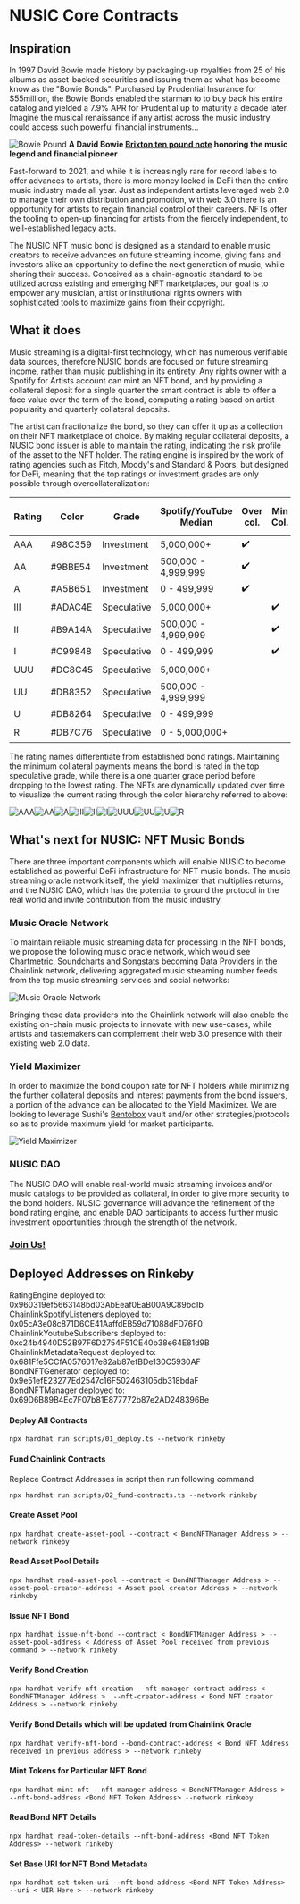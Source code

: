 # NUSIC Core Contracts

## Inspiration

In 1997 David Bowie made history by packaging-up royalties from 25 of his albums as asset-backed securities and issuing them as what has become know as the "Bowie Bonds". Purchased by Prudential Insurance for $55million, the Bowie Bonds enabled the starman to to buy back his entire catalog and yielded a 7.9% APR for Prudential up to maturity a decade later. Imagine the musical renaissance if any artist across the music industry could access such powerful financial instruments...

![Bowie Pound](https://live.staticflickr.com/6179/6204224107_1d29ccbfb3_b.jpg)
<b>A David Bowie [Brixton ten pound note](https://brixtonpound.org/) honoring the music legend and financial pioneer</b>

Fast-forward to 2021, and while it is increasingly rare for record labels to offer advances to artists, there is more money locked in DeFi than the entire music industry made all year. Just as independent artists leveraged web 2.0 to manage their own distribution and promotion, with web 3.0 there is an opportunity for artists to regain financial control of their careers. NFTs offer the tooling to open-up financing for artists from the fiercely independent, to well-established legacy acts.

The NUSIC NFT music bond is designed as a standard to enable music creators to receive advances on future streaming income, giving fans and investors alike an opportunity to define the next generation of music, while sharing their success. Conceived as a chain-agnostic standard to be utilized across existing and emerging NFT marketplaces, our goal is to empower any musician, artist or institutional rights owners with sophisticated tools to maximize gains from their copyright.

## What it does

Music streaming is a digital-first technology, which has numerous verifiable data sources, therefore NUSIC bonds are focused on future streaming income, rather than music publishing in its entirety. Any rights owner with a Spotify for Artists account can mint an NFT bond, and by providing a collateral deposit for a single quarter the smart contract is able to offer a face value over the term of the bond, computing a rating based on artist popularity and quarterly collateral deposits.

The artist can fractionalize the bond, so they can offer it up as a collection on their NFT marketplace of choice. By making regular collateral deposits, a NUSIC bond issuer is able to maintain the rating, indicating the risk profile of the asset to the NFT holder. The rating engine is inspired by the work of rating agencies such as Fitch, Moody's and Standard & Poors, but designed for DeFi, meaning that the top ratings or investment grades are only possible through overcollateralization:

| Rating | Color | Grade | Spotify/YouTube Median | Over col. | Min Col. | Col. <1Q late | Col. >1Q late |
| ----------- | ----------- | ----------- | ----------- | ----------- | ----------- | ----------- | ----------- |
| AAA | #98C359 | Investment | 5,000,000+ | ✔️  |  |  |  |
| AA | #9BBE54 | Investment | 500,000 - 4,999,999 | ✔️  |  |  |  |
| A | #A5B651 | Investment | 0 - 499,999 | ✔️  |  |  |  |
| III | #ADAC4E | Speculative | 5,000,000+ |  | ✔️ |  |  |
| II | #B9A14A | Speculative | 500,000 - 4,999,999 |  | ✔️ |  |  |
| I | #C99848 | Speculative | 0 - 499,999 |  | ✔️ |  |  |
| UUU | #DC8C45 | Speculative | 5,000,000+ |  |  | ✔️ |  |
| UU | #DB8352 | Speculative | 500,000 - 4,999,999 |  |  | ✔️ |  |
| U | #DB8264 | Speculative | 0 - 499,999 |  |  | ✔️ |  |
| R | #DB7C76 | Speculative | 0 - 5,000,000+ |  |  |  | ✔️ |

The rating names differentiate from established bond ratings. Maintaining the minimum collateral payments means the bond is rated in the top speculative grade, while there is a one quarter grace period before dropping to the lowest rating. The NFTs are dynamically updated over time to visualize the current rating through the color hierarchy referred to above:

![AAA](https://ipfs.io/ipfs/QmaJ5oKx9QzeFxaJLiuTKzsfRoaujjRd7n3ux6zKXxTkci/Nusic%20Bond%20Fractals/NusicFractal-05.svg)![AA](https://ipfs.io/ipfs/QmaJ5oKx9QzeFxaJLiuTKzsfRoaujjRd7n3ux6zKXxTkci/Nusic%20Bond%20Fractals/NusicFractal-02.svg)![A](https://ipfs.io/ipfs/QmaJ5oKx9QzeFxaJLiuTKzsfRoaujjRd7n3ux6zKXxTkci/Nusic%20Bond%20Fractals/NusicFractal-03.svg)![III](https://ipfs.io/ipfs/QmaJ5oKx9QzeFxaJLiuTKzsfRoaujjRd7n3ux6zKXxTkci/Nusic%20Bond%20Fractals/NusicFractal-04.svg)![II](https://ipfs.io/ipfs/QmaJ5oKx9QzeFxaJLiuTKzsfRoaujjRd7n3ux6zKXxTkci/Nusic%20Bond%20Fractals/NusicFractal-05.svg)![I](https://ipfs.io/ipfs/QmaJ5oKx9QzeFxaJLiuTKzsfRoaujjRd7n3ux6zKXxTkci/Nusic%20Bond%20Fractals/NusicFractal-06.svg)![UUU](https://ipfs.io/ipfs/QmaJ5oKx9QzeFxaJLiuTKzsfRoaujjRd7n3ux6zKXxTkci/Nusic%20Bond%20Fractals/NusicFractal-07.svg)![UU](https://ipfs.io/ipfs/QmaJ5oKx9QzeFxaJLiuTKzsfRoaujjRd7n3ux6zKXxTkci/Nusic%20Bond%20Fractals/NusicFractal-08.svg)![U](https://ipfs.io/ipfs/QmaJ5oKx9QzeFxaJLiuTKzsfRoaujjRd7n3ux6zKXxTkci/Nusic%20Bond%20Fractals/NusicFractal-09.svg)![R](https://ipfs.io/ipfs/QmaJ5oKx9QzeFxaJLiuTKzsfRoaujjRd7n3ux6zKXxTkci/Nusic%20Bond%20Fractals/NusicFractal-10.svg)

## What's next for NUSIC: NFT Music Bonds

There are three important components which will enable NUSIC to become established as powerful DeFi infrastructure for NFT music bonds. The music streaming oracle network itself, the yield maximizer that multiplies returns, and the NUSIC DAO, which has the potential to ground the protocol in the real world and invite contribution from the music industry.

### Music Oracle Network

To maintain reliable music streaming data for processing in the NFT bonds, we propose the following music oracle network, which would see [Chartmetric](https://www.chartmetric.com), [Soundcharts](https://www.soundcharts.com) and [Songstats](https://www.songstats.com) becoming Data Providers in the Chainlink network, delivering aggregated music streaming number feeds from the top music streaming services and social networks:

![Music Oracle Network](https://scontent-mia3-1.xx.fbcdn.net/v/t39.30808-6/260657102_2712631615699661_3010365413079885934_n.png?_nc_cat=108&ccb=1-5&_nc_sid=e3f864&_nc_ohc=sH479qKVTVAAX_SrHao&_nc_oc=AQnVrl6bLmMaIJyCn_BGcoAkuOA2NiDvK6LXsHwbt1u6h2OWgrVFzTnptl8HcNfqxI8&_nc_ht=scontent-mia3-1.xx&oh=f2243b3d30181a4c20862d65102442ac&oe=61A7C316)

Bringing these data providers into the Chainlink network will also enable the existing on-chain music projects to innovate with new use-cases, while artists and tastemakers can complement their web 3.0 presence with their existing web 2.0 data.

### Yield Maximizer

In order to maximize the bond coupon rate for NFT holders while minimizing the further collateral deposits and interest payments from the bond issuers, a portion of the advance can be allocated to the Yield Maximizer. We are looking to leverage Sushi's [Bentobox](https://docs.sushi.com/products/bentobox) vault and/or other strategies/protocols so as to provide maximum yield for market participants.

![Yield Maximizer](https://scontent-mia3-1.xx.fbcdn.net/v/t39.30808-6/261124395_2712638855698937_7479942245748074067_n.png?_nc_cat=100&ccb=1-5&_nc_sid=0debeb&_nc_ohc=iH9NmpwY7TsAX8woVfU&_nc_ht=scontent-mia3-1.xx&oh=85a9f367ff3c4b027535682bb5ac60fe&oe=61A748F5)

### NUSIC DAO

The NUSIC DAO will enable real-world music streaming invoices and/or music catalogs to be provided as collateral, in order to give more security to the bond holders. NUSIC governance will advance the refinement of the bond rating engine, and enable DAO participants to access further music investment opportunities through the strength of the network.

### [Join Us!](https://nusic.fm/join-dao)


## Deployed Addresses on Rinkeby
RatingEngine deployed to: 0x960319ef5663148bd03AbEeaf0EaB00A9C89bc1b <br>
ChainlinkSpotifyListeners deployed to: 0x05cA3e08c871D6CE41AaffdEB59d71088dFD76F0 <br>
ChainlinkYoutubeSubscribers deployed to: 0xc24b4940D52B97F6D2754F51CE40b38e64E81d9B <br>
ChainlinkMetadataRequest deployed to: 0x681Ffe5CCfA0576017e82ab87efBDe130C5930AF <br>
BondNFTGenerator deployed to: 0x9e51efE23277Ed2547c16F502463105db318bdaF <br>
BondNFTManager deployed to: 0x69D6B89B4Ec7F07b81E877772b87e2AD248396Be <br>

#### Deploy All Contracts
```shell
npx hardhat run scripts/01_deploy.ts --network rinkeby
```

#### Fund Chainlink Contracts 
Replace Contract Addresses in script then run following command
```shell
npx hardhat run scripts/02_fund-contracts.ts --network rinkeby
```

#### Create Asset Pool
```shell
npx hardhat create-asset-pool --contract < BondNFTManager Address > --network rinkeby
```

#### Read Asset Pool Details
```shell
npx hardhat read-asset-pool --contract < BondNFTManager Address > --asset-pool-creator-address < Asset pool creator Address > --network rinkeby
```

#### Issue NFT Bond
```shell
npx hardhat issue-nft-bond --contract < BondNFTManager Address > --asset-pool-address < Address of Asset Pool received from previous command > --network rinkeby
```

#### Verify Bond Creation
```shell
npx hardhat verify-nft-creation --nft-manager-contract-address < BondNFTManager Address >  --nft-creator-address < Bond NFT creator Address > --network rinkeby
```

#### Verify Bond Details which will be updated from Chainlink Oracle
```shell
npx hardhat verify-nft-bond --bond-contract-address < Bond NFT Address received in previous address > --network rinkeby
```

#### Mint Tokens for Particular NFT Bond
```shell
npx hardhat mint-nft --nft-manager-address < BondNFTManager Address > --nft-bond-address <Bond NFT Token Address> --network rinkeby
```

#### Read Bond NFT Details
```shell
npx hardhat read-token-details --nft-bond-address <Bond NFT Token Address> --network rinkeby
```

#### Set Base URI for NFT Bond Metadata
```shell
npx hardhat set-token-uri --nft-bond-address <Bond NFT Token Address> --uri < UIR Here > --network rinkeby
```